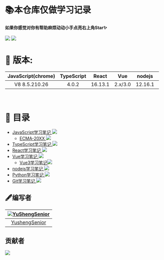 # **📚本仓库仅做学习记录**
**如果你感觉对你有帮助麻烦动动小手点亮右上角Star✨**<br>  
<a href='#'><img src='https://img.shields.io/badge/%E4%B8%80%E4%B8%AA%E5%89%8D%E7%AB%AF%E7%9A%84%E6%88%90%E9%95%BF%E5%8E%86%E7%A8%8B-%E6%89%93%E6%80%AA%E4%B8%AD...-brightgreen'></a>  <a href='#'>
<img src='https://img.shields.io/badge/-%E8%BD%AC%E8%BD%BD%E8%AF%B7%E6%B3%A8%E6%98%8E%E5%87%BA%E5%A4%84-red'>  
</a>

# 🚀 版本:
| JavaScript(chrome) | TypeScript | React | Vue | nodejs | Python | Git |
| :---: | :---: | :---: | :---: | :---: | :---: | :---: |
| V8 8.5.210.26 | 4.0.2 | 16.13.1 | 2.x/3.0 | 12.16.1 | 3.8.5 | 2.23.0 |
<br>  

# 📖 目录 
<!-- [我的网站](http://www.yushengsenior.top) -->
* [JavaScript学习笔记  <img  src='https://img.shields.io/badge/Finish-0.5%25-7ea04d'>](./JavaScript/JavaScript学习笔记.md)
  * [ECMA-20XX  <img  src='https://img.shields.io/badge/Finish-15%25-7ea04d'>](./JavaScript/ECMA20XX.md)
* [TypeScript学习笔记  <img  src='https://img.shields.io/badge/Finish-30%25-206a5d'> ](./TypeScript/TypeScript学习笔记.md) 
* [React学习笔记  <img  src='https://img.shields.io/badge/Finish-0%25-inactive'>](./React/React学习笔记.md)
* [Vue学习笔记  <img  src='https://img.shields.io/badge/Finish-0%25-inactive'>](./Vue/Vue学习笔记.md)
  * [Vue3学习笔记<img  src='https://img.shields.io/badge/Finish-8%25-7ea04d'>](./Vue/Vue3学习笔记.md)
* [nodejs学习笔记  <img  src='https://img.shields.io/badge/Finish-0%25-inactive'>](./nodejs/nodejs学习笔记.md)
* [Python学习笔记  <img  src='https://img.shields.io/badge/Finish-0%25-inactive'>](./Python/Python学习笔记.md)
* [Git学习笔记  <img  src='https://img.shields.io/badge/Finish-0%25-inactive'>](./Git/Git学习笔记.md)

## 🖋编写者  
|[![YuShengSenior](https://avatars1.githubusercontent.com/u/53929086?s=30&u=3e8fea49d49e8141dc27aa227d2b6eb7aa24f02b&v=4)](https://github.com/YuShengSenior/)|
| :---: |
| [YushengSenior](https://github.com/YuShengSenior) |



## 贡献者
<img src='https://opencollective.com/study-note/tiers/backer.svg?width=890'> 


